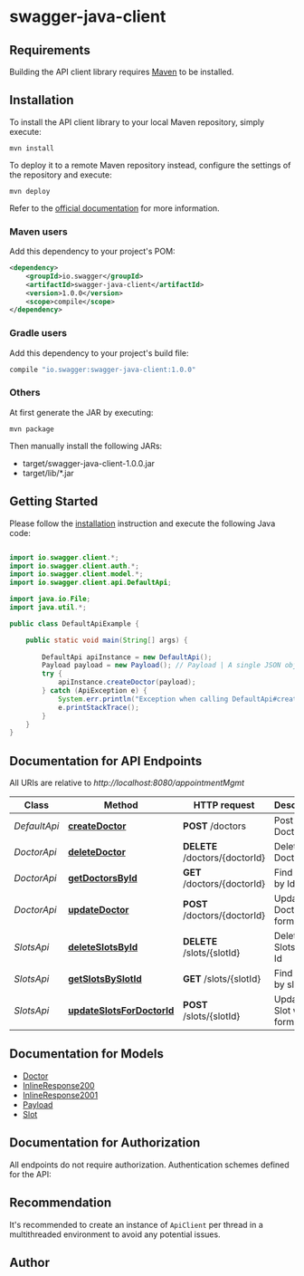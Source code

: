 
# swagger-java-client

## Requirements

Building the API client library requires [Maven](https://maven.apache.org/) to be installed.

## Installation

To install the API client library to your local Maven repository, simply execute:

```shell
mvn install
```

To deploy it to a remote Maven repository instead, configure the settings of the repository and execute:

```shell
mvn deploy
```

Refer to the [official documentation](https://maven.apache.org/plugins/maven-deploy-plugin/usage.html) for more information.

### Maven users

Add this dependency to your project's POM:

```xml
<dependency>
    <groupId>io.swagger</groupId>
    <artifactId>swagger-java-client</artifactId>
    <version>1.0.0</version>
    <scope>compile</scope>
</dependency>
```

### Gradle users

Add this dependency to your project's build file:

```groovy
compile "io.swagger:swagger-java-client:1.0.0"
```

### Others

At first generate the JAR by executing:

    mvn package

Then manually install the following JARs:

* target/swagger-java-client-1.0.0.jar
* target/lib/*.jar

## Getting Started

Please follow the [installation](#installation) instruction and execute the following Java code:

```java

import io.swagger.client.*;
import io.swagger.client.auth.*;
import io.swagger.client.model.*;
import io.swagger.client.api.DefaultApi;

import java.io.File;
import java.util.*;

public class DefaultApiExample {

    public static void main(String[] args) {
        
        DefaultApi apiInstance = new DefaultApi();
        Payload payload = new Payload(); // Payload | A single JSON object containing a Doctor definition
        try {
            apiInstance.createDoctor(payload);
        } catch (ApiException e) {
            System.err.println("Exception when calling DefaultApi#createDoctor");
            e.printStackTrace();
        }
    }
}

```

## Documentation for API Endpoints

All URIs are relative to *http://localhost:8080/appointmentMgmt*

Class | Method | HTTP request | Description
------------ | ------------- | ------------- | -------------
*DefaultApi* | [**createDoctor**](docs/DefaultApi.md#createDoctor) | **POST** /doctors | Post new Doctor info
*DoctorApi* | [**deleteDoctor**](docs/DoctorApi.md#deleteDoctor) | **DELETE** /doctors/{doctorId} | Deletes a Doctor
*DoctorApi* | [**getDoctorsById**](docs/DoctorApi.md#getDoctorsById) | **GET** /doctors/{doctorId} | Find Doctos by Id
*DoctorApi* | [**updateDoctor**](docs/DoctorApi.md#updateDoctor) | **POST** /doctors/{doctorId} | Updates a Doctor with form data
*SlotsApi* | [**deleteSlotsById**](docs/SlotsApi.md#deleteSlotsById) | **DELETE** /slots/{slotId} | Deletes Slots for an Id
*SlotsApi* | [**getSlotsBySlotId**](docs/SlotsApi.md#getSlotsBySlotId) | **GET** /slots/{slotId} | Find Slots by slotId
*SlotsApi* | [**updateSlotsForDoctorId**](docs/SlotsApi.md#updateSlotsForDoctorId) | **POST** /slots/{slotId} | Updates a Slot with form data


## Documentation for Models

 - [Doctor](docs/Doctor.md)
 - [InlineResponse200](docs/InlineResponse200.md)
 - [InlineResponse2001](docs/InlineResponse2001.md)
 - [Payload](docs/Payload.md)
 - [Slot](docs/Slot.md)


## Documentation for Authorization

All endpoints do not require authorization.
Authentication schemes defined for the API:

## Recommendation

It's recommended to create an instance of `ApiClient` per thread in a multithreaded environment to avoid any potential issues.

## Author



